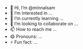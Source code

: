 - 👋 Hi, I’m @minnalsam
- 👀 I’m interested in ...
- 🌱 I’m currently learning ...
- 💞️ I’m looking to collaborate on ...
- 📫 How to reach me ...
- 😄 Pronouns: ...
- ⚡ Fun fact: ...

<!---
minnalsam/minnalsam is a ✨ special ✨ repository because its `README.md` (this file) appears on your GitHub profile.
You can click the Preview link to take a look at your changes.
--->
